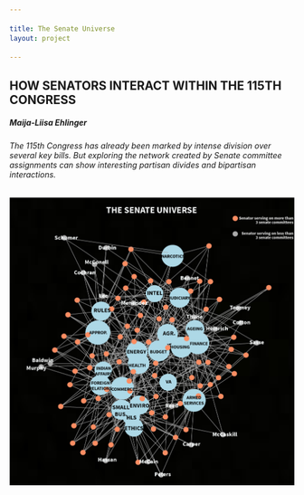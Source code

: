 ```yaml
---

title: The Senate Universe
layout: project

---
```


## HOW SENATORS INTERACT WITHIN THE 115TH CONGRESS

##### Maija-Liisa Ehlinger

<h6>The 115th Congress has already been marked by intense division over several key bills. But exploring the network created by Senate committee assignments can show interesting partisan divides and bipartisan interactions.</h6>

![](network_for_github.png)

